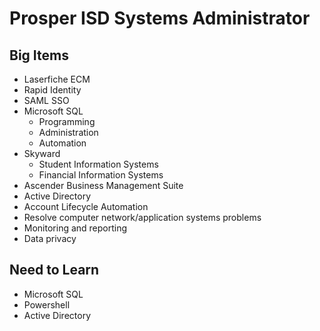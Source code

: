 # Prosper ISD Systems Administrator

## Big Items

- Laserfiche ECM
- Rapid Identity
- SAML SSO
- Microsoft SQL
  - Programming
  - Administration
  - Automation
- Skyward
  - Student Information Systems
  - Financial Information Systems
- Ascender Business Management Suite
- Active Directory
- Account Lifecycle Automation
- Resolve computer network/application systems problems
- Monitoring and reporting
- Data privacy

## Need to Learn

- Microsoft SQL
- Powershell
- Active Directory